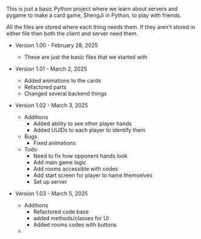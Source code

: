 This is just a basic Python project where we learn about servers and pygame to make a card game, ShengJi in Python, to play with friends.

All the files are stored where each thing needs them. If they aren't stored in either file then both the client and server need them.

- Version 1.00 - February 28, 2025
  - These are just the basic files that we started with

- Version 1.01 - March 2, 2025
  - Added animations to the cards
  - Refactored parts
  - Changed several backend things

- Version 1.02 - March 3, 2025
  - Additions
    - Added ability to see other player hands
    - Added UUIDs to each player to identify them
  - Bugs
    - Fixed animations 
  - Todo
    - Need to fix how opponent hands look
    - Add main game logic
    - Add rooms accessible with codes
    - Add start screen for player to name themselves
	- Set up server 
- Version 1.03 - March 5, 2025
  - Additions
    - Refactored code base 
    - added methods/classes for UI 
    - Added rooms codes with buttons
  - 
